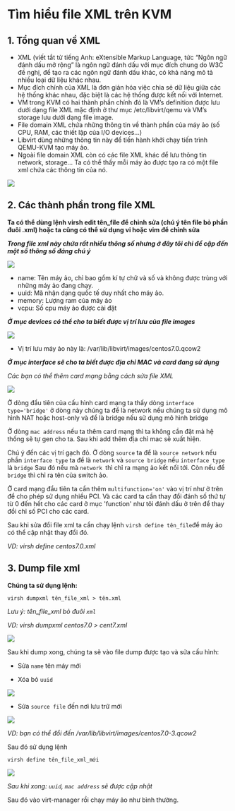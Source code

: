 # Tìm hiểu file XML trên KVM

## 1. Tổng quan về XML

- XML (viết tắt từ tiếng Anh: eXtensible Markup Language, tức “Ngôn ngữ đánh dấu mở rộng” là ngôn ngữ đánh dấu với mục đích chung do W3C đề nghị, để tạo ra các ngôn ngữ đánh dấu khác, có khả năng mô tả nhiều loại dữ liệu khác nhau. 
- Mục đích chính của XML là đơn giản hóa việc chia sẻ dữ liệu giữa các hệ thống khác nhau, đặc biệt là các hệ thống được kết nối với Internet.
- VM trong KVM có hai thành phần chính đó là VM’s definition được lưu dưới dạng file XML mặc định ở thư mục /etc/libvirt/qemu và VM’s storage lưu dưới dạng file image.
- File domain XML chứa những thông tin về thành phần của máy ảo (số CPU, RAM, các thiết lập của I/O devices…)
- Libvirt dùng những thông tin này để tiến hành khởi chạy tiến trình QEMU-KVM tạo máy ảo.
- Ngoài file domain XML còn có các file XML khác để lưu thông tin network, storage... Ta có thể thấy mỗi máy ảo được tạo ra có một file xml chứa các thông tin của nó.

<img src=https://imgur.com/sU8E0Wh.jpg>

## 2. Các thành phần trong file XML

**Ta có thể dùng lệnh virsh edit tên_file để chỉnh sửa (chú ý tên file bỏ phần đuôi .xml) hoặc ta cũng có thể sử dụng vi hoặc vim để chỉnh sửa**

***Trong file xml này chứa rất nhiều thông số nhưng ở đây tôi chỉ đề cập đến một số thông số đáng chú ý***

<img src=https://imgur.com/6u8J8uG.jpg>

- name: Tên máy ảo, chỉ bao gồm kí tự chữ và số và không được trùng với những máy ảo đang chạy.
- uuid: Mã nhận dạng quốc tế duy nhất cho máy ảo.
- memory: Lượng ram của máy ảo
- vcpu: Số cpu máy ảo được cài đặt

***Ở mục devices có thể cho ta biết được vị trí lưu của file images***

<img src=https://imgur.com/USoa3Qh.jpg>

- Vị trí lưu máy ảo này là: /var/lib/libvirt/images/centos7.0.qcow2

***Ở mục interface sẽ cho ta biết được địa chỉ MAC và card đang sử dụng***

*Các bạn có thể thêm card mạng bằng cách sửa file XML*

<img src=https://imgur.com/z56sruv.jpg>



Ở dòng đầu tiên của cấu hình card mạng ta thấy dòng `interface type='bridge'` ở dòng này chúng ta để là network nếu chúng ta sử dụng mô hình NAT hoặc host-only và để là bridge nếu sử dụng mô hình bridge

Ở dòng `mac address` nếu ta thêm card mạng thì ta không cần đặt mà hệ thống sẽ tự gen cho ta. Sau khi add thêm địa chỉ mac sẽ xuất hiện.

Chú ý đến các vị trí gạch đỏ. Ở dòng `source` ta để là `source network` nếu phần `interface type` ta để là `network` và `source bridge` nếu `interface type` là `bridge` Sau đó nếu mà `network `thì chỉ ra mạng ảo kết nối tới. Còn nếu để `bridge` thì chỉ ra tên của switch ảo.

Ở card mạng đầu tiên ta cần thêm `multifunction='on'` vào vị trí như ở trên để cho phép sử dụng nhiều PCI. Và các card ta cần thay đổi đánh số thứ tự từ 0 đến hết cho các card ở mục 'function' như tôi đánh dấu ở trên để thay đổi chỉ số PCI cho các card.

Sau khi sửa đổi file xml ta cần chạy lệnh `virsh define tên_file`để máy ảo có thể cập nhật thay đổi đó.

*VD: virsh define centos7.0.xml*

## 3. Dump file xml

**Chúng ta sử dụng lệnh:**

`virsh dumpxml tên_file_xml > tên.xml`

*Lưu ý: tên_file_xml bỏ đuôi `xml`*

*VD: virsh dumpxml centos7.0 > cent7.xml*

<img src=https://imgur.com/RZIQpaR.jpg>

Sau khi dump xong, chúng ta sẽ vào file dump được tạo và sửa cấu hình:

- Sửa `name` tên máy mới

- Xóa bỏ `uuid`

<img src=https://imgur.com/qOHNWsD.jpg>

- Sửa `source file` đến nơi lưu trữ mới

<img src=https://imgur.com/qcWAzvX.jpg>

*VD: bạn có thể đổi đến /var/lib/libvirt/images/centos7.0-3.qcow2*


Sau đó sử dụng lệnh 

`virsh define tên_file_xml_mới `


<img src=https://imgur.com/bk0yNGq.jpg>

*Sau khi xong: `uuid`, `mac address` sẽ được cập nhật*

Sau đó vào virt-manager rồi chạy máy ảo như bình thường.

